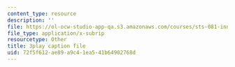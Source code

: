 ```yaml
---
content_type: resource
description: ''
file: https://ol-ocw-studio-app-qa.s3.amazonaws.com/courses/sts-081-innovation-systems-for-science-technology-energy-manufacturing-and-health-spring-2017/72f5f612ae89a9c41ea541b64902768d_w6_KvH6fFe0.srt
file_type: application/x-subrip
resourcetype: Other
title: 3play caption file
uid: 72f5f612-ae89-a9c4-1ea5-41b64902768d
---
```

